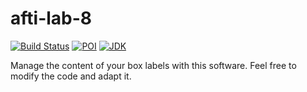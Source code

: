 # afti-lab-8
<!-- Integrity keys: AQqDeL5zGlXeQRP5T259 U68qenefP6JNpzwTWMWl -->
[![Build Status](https://travis-ci.org/teobellu/afti-lab-8.svg?branch=master)](https://travis-ci.org/teobellu/afti-lab-8)
[![POI](https://img.shields.io/badge/poi-v4.1.0-orange.svg)](https://poi.apache.org/index.html)
[![JDK](https://img.shields.io/badge/java-8%20%7C%209%20%7C%2010%20%7C%2011%20%7C%2012-blue.svg)](https://www.oracle.com/technetwork/java/javase/jdk-relnotes-index-2162236.html)

Manage the content of your box labels with this software. Feel free to modify the code and adapt it.

<!--This software aims to manage the content of box labels for AFTI S.p.A.; This software is designed to work coupled with the internal system of AFTI S.p.A., however, feel free to adapt this software to work in other environments.-->


